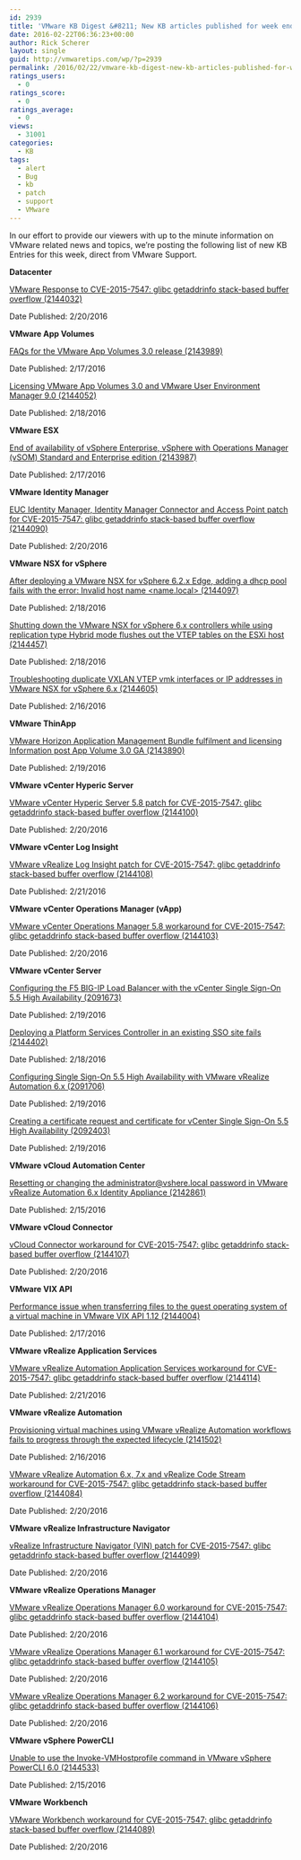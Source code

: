 ```yaml
---
id: 2939
title: 'VMware KB Digest &#8211; New KB articles published for week ending 2/20/16'
date: 2016-02-22T06:36:23+00:00
author: Rick Scherer
layout: single
guid: http://vmwaretips.com/wp/?p=2939
permalink: /2016/02/22/vmware-kb-digest-new-kb-articles-published-for-week-ending-22016/
ratings_users:
  - 0
ratings_score:
  - 0
ratings_average:
  - 0
views:
  - 31001
categories:
  - KB
tags:
  - alert
  - Bug
  - kb
  - patch
  - support
  - VMware
---
```

In our effort to provide our viewers with up to the minute information on VMware related news and topics, we&#8217;re posting the following list of new KB Entries for this week, direct from VMware Support.

<!--more-->

**Datacenter**
  
[VMware Response to CVE-2015-7547: glibc getaddrinfo stack-based buffer overflow (2144032)](http://vmw.re/1TA8Q4J)
  
Date Published: 2/20/2016

**VMware App Volumes**
  
[FAQs for the VMware App Volumes 3.0 release (2143989)](http://vmw.re/1LCirAl)
  
Date Published: 2/17/2016
  
[Licensing VMware App Volumes 3.0 and VMware User Environment Manager 9.0 (2144052)](http://vmw.re/1TA8Q4K)
  
Date Published: 2/18/2016

**VMware ESX**
  
[End of availability of vSphere Enterprise, vSphere with Operations Manager (vSOM) Standard and Enterprise edition (2143987)](http://vmw.re/1LCirAm)
  
Date Published: 2/17/2016

**VMware Identity Manager**
  
[EUC Identity Manager, Identity Manager Connector and Access Point patch for CVE-2015-7547: glibc getaddrinfo stack-based buffer overflow (2144090)](http://vmw.re/1TA8StC)
  
Date Published: 2/20/2016

**VMware NSX for vSphere**
  
[After deploying a VMware NSX for vSphere 6.2.x Edge, adding a dhcp pool fails with the error: Invalid host name <name.local> (2144097)](http://vmw.re/1LCiufv)
  
Date Published: 2/18/2016
  
[Shutting down the VMware NSX for vSphere 6.x controllers while using replication type Hybrid mode flushes out the VTEP tables on the ESXi host (2144457)](http://vmw.re/1TA8Q4N)
  
Date Published: 2/18/2016
  
[Troubleshooting duplicate VXLAN VTEP vmk interfaces or IP addresses in VMware NSX for vSphere 6.x (2144605)](http://vmw.re/1LCirAp)
  
Date Published: 2/16/2016

**VMware ThinApp**
  
[VMware Horizon Application Management Bundle fulfilment and licensing Information post App Volume 3.0 GA (2143890)](http://vmw.re/1TA8StF)
  
Date Published: 2/19/2016

**VMware vCenter Hyperic Server**
  
[VMware vCenter Hyperic Server 5.8 patch for CVE-2015-7547: glibc getaddrinfo stack-based buffer overflow (2144100)](http://vmw.re/1LCiufA)
  
Date Published: 2/20/2016

**VMware vCenter Log Insight**
  
[VMware vRealize Log Insight patch for CVE-2015-7547: glibc getaddrinfo stack-based buffer overflow (2144108)](http://vmw.re/1TA8Q4O)
  
Date Published: 2/21/2016

**VMware vCenter Operations Manager (vApp)**
  
[VMware vCenter Operations Manager 5.8 workaround for CVE-2015-7547: glibc getaddrinfo stack-based buffer overflow (2144103)](http://vmw.re/1LCiufB)
  
Date Published: 2/20/2016

**VMware vCenter Server**
  
[Configuring the F5 BIG-IP Load Balancer with the vCenter Single Sign-On 5.5 High Availability (2091673)](http://vmw.re/1TA8Q4P)
  
Date Published: 2/19/2016
  
[Deploying a Platform Services Controller in an existing SSO site fails (2144402)](http://vmw.re/1LCiufC)
  
Date Published: 2/18/2016
  
[Configuring Single Sign-On 5.5 High Availability with VMware vRealize Automation 6.x (2091706)](http://vmw.re/1TA8Q4Q)
  
Date Published: 2/19/2016
  
[Creating a certificate request and certificate for vCenter Single Sign-On 5.5 High Availability (2092403)](http://vmw.re/1LCiufD)
  
Date Published: 2/19/2016

**VMware vCloud Automation Center**
  
[Resetting or changing the administrator@vshere.local password in VMware vRealize Automation 6.x Identity Appliance (2142861)](http://vmw.re/1TA8SJY)
  
Date Published: 2/15/2016

**VMware vCloud Connector**
  
[vCloud Connector workaround for CVE-2015-7547: glibc getaddrinfo stack-based buffer overflow (2144107)](http://vmw.re/1LCirAs)
  
Date Published: 2/20/2016

**VMware VIX API**
  
[Performance issue when transferring files to the guest operating system of a virtual machine in VMware VIX API 1.12 (2144004)](http://vmw.re/1TA8Q4T)
  
Date Published: 2/17/2016

**VMware vRealize Application Services**
  
[VMware vRealize Automation Application Services workaround for CVE-2015-7547: glibc getaddrinfo stack-based buffer overflow (2144114)](http://vmw.re/1LCiufG)
  
Date Published: 2/21/2016

**VMware vRealize Automation**
  
[Provisioning virtual machines using VMware vRealize Automation workflows fails to progress through the expected lifecycle (2141502)](http://vmw.re/1TA8Q4U)
  
Date Published: 2/16/2016
  
[VMware vRealize Automation 6.x, 7.x and vRealize Code Stream workaround for CVE-2015-7547: glibc getaddrinfo stack-based buffer overflow (2144084)](http://vmw.re/1LCirAv)
  
Date Published: 2/20/2016

**VMware vRealize Infrastructure Navigator**
  
[vRealize Infrastructure Navigator (VIN) patch for CVE-2015-7547: glibc getaddrinfo stack-based buffer overflow (2144099)](http://vmw.re/1TA8Q4V)
  
Date Published: 2/20/2016

**VMware vRealize Operations Manager**
  
[VMware vRealize Operations Manager 6.0 workaround for CVE-2015-7547: glibc getaddrinfo stack-based buffer overflow (2144104)](http://vmw.re/1LCirAw)
  
Date Published: 2/20/2016
  
[VMware vRealize Operations Manager 6.1 workaround for CVE-2015-7547: glibc getaddrinfo stack-based buffer overflow (2144105)](http://vmw.re/1TA8SK3)
  
Date Published: 2/20/2016
  
[VMware vRealize Operations Manager 6.2 workaround for CVE-2015-7547: glibc getaddrinfo stack-based buffer overflow (2144106)](http://vmw.re/1LCirAx)
  
Date Published: 2/20/2016

**VMware vSphere PowerCLI**
  
[Unable to use the Invoke-VMHostprofile command in VMware vSphere PowerCLI 6.0 (2144533)](http://vmw.re/1TA8SK4)
  
Date Published: 2/15/2016

**VMware Workbench**
  
[VMware Workbench workaround for CVE-2015-7547: glibc getaddrinfo stack-based buffer overflow (2144089)](http://vmw.re/1LCiufH)
  
Date Published: 2/20/2016